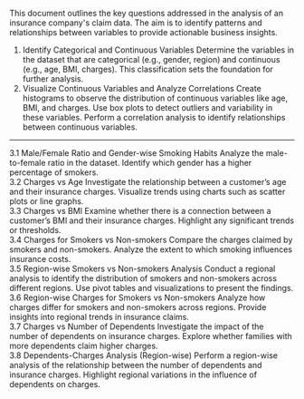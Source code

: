 This document outlines the key questions addressed in the analysis of an insurance company's claim data. The aim is to identify patterns and relationships between variables to provide actionable business insights.

1. Identify Categorical and Continuous Variables
Determine the variables in the dataset that are categorical (e.g., gender, region) and continuous (e.g., age, BMI, charges).
This classification sets the foundation for further analysis. <br>
2. Visualize Continuous Variables and Analyze Correlations
Create histograms to observe the distribution of continuous variables like age, BMI, and charges.
Use box plots to detect outliers and variability in these variables.
Perform a correlation analysis to identify relationships between continuous variables. <br>
<hr>
3.1 Male/Female Ratio and Gender-wise Smoking Habits
Analyze the male-to-female ratio in the dataset.
Identify which gender has a higher percentage of smokers. <br>
3.2 Charges vs Age
Investigate the relationship between a customer’s age and their insurance charges.
Visualize trends using charts such as scatter plots or line graphs. <br>
3.3 Charges vs BMI
Examine whether there is a connection between a customer’s BMI and their insurance charges.
Highlight any significant trends or thresholds. <br>
3.4 Charges for Smokers vs Non-smokers
Compare the charges claimed by smokers and non-smokers.
Analyze the extent to which smoking influences insurance costs. <br>
3.5 Region-wise Smokers vs Non-smokers Analysis
Conduct a regional analysis to identify the distribution of smokers and non-smokers across different regions.
Use pivot tables and visualizations to present the findings. <br>
3.6 Region-wise Charges for Smokers vs Non-smokers
Analyze how charges differ for smokers and non-smokers across regions.
Provide insights into regional trends in insurance claims. <br>
3.7 Charges vs Number of Dependents
Investigate the impact of the number of dependents on insurance charges.
Explore whether families with more dependents claim higher charges. <br>
3.8 Dependents-Charges Analysis (Region-wise)
Perform a region-wise analysis of the relationship between the number of dependents and insurance charges.
Highlight regional variations in the influence of dependents on charges.

